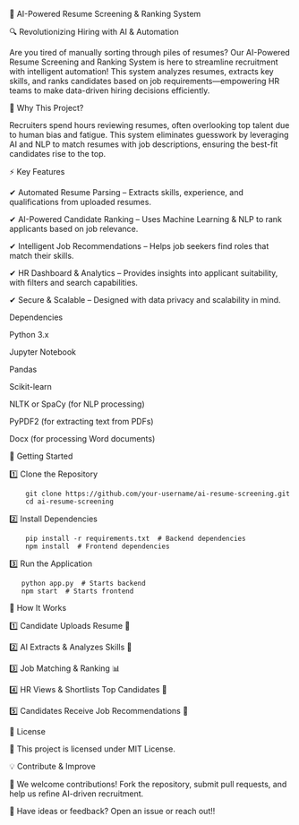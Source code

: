 🤖 AI-Powered Resume Screening & Ranking System


🔍 Revolutionizing Hiring with AI & Automation

Are you tired of manually sorting through piles of resumes? Our AI-Powered Resume Screening and Ranking System is here to streamline recruitment with intelligent automation! This system analyzes resumes, extracts key skills, and ranks candidates based on job requirements—empowering HR teams to make data-driven hiring decisions efficiently.

🌟 Why This Project?

Recruiters spend hours reviewing resumes, often overlooking top talent due to human bias and fatigue. This system eliminates guesswork by leveraging AI and NLP to match resumes with job descriptions, ensuring the best-fit candidates rise to the top.

⚡ Key Features

✔ Automated Resume Parsing – Extracts skills, experience, and qualifications from uploaded resumes.

✔ AI-Powered Candidate Ranking – Uses Machine Learning & NLP to rank applicants based on job relevance.

✔ Intelligent Job Recommendations – Helps job seekers find roles that match their skills.

✔ HR Dashboard & Analytics – Provides insights into applicant suitability, with filters and search capabilities.

✔ Secure & Scalable – Designed with data privacy and scalability in mind.

Dependencies

Python 3.x

Jupyter Notebook

Pandas

Scikit-learn

NLTK or SpaCy (for NLP processing)

PyPDF2 (for extracting text from PDFs)

Docx (for processing Word documents)

🚀 Getting Started

1️⃣ Clone the Repository

        git clone https://github.com/your-username/ai-resume-screening.git  
        cd ai-resume-screening
        
2️⃣ Install Dependencies

        pip install -r requirements.txt  # Backend dependencies  
        npm install  # Frontend dependencies 

3️⃣ Run the Application

       python app.py  # Starts backend  
       npm start  # Starts frontend 
       
🔬 How It Works

1️⃣ Candidate Uploads Resume 📝

2️⃣ AI Extracts & Analyzes Skills 🧠

3️⃣ Job Matching & Ranking 📊

4️⃣ HR Views & Shortlists Top Candidates 🎯

5️⃣ Candidates Receive Job Recommendations 💼

🔏 License

📜 This project is licensed under MIT License.

💡 Contribute & Improve

🚀 We welcome contributions! Fork the repository, submit pull requests, and help us refine AI-driven recruitment.

📩 Have ideas or feedback? Open an issue or reach out!!
